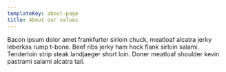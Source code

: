 ```yaml
---
templateKey: about-page
title: About our values
---
```

Bacon ipsum dolor amet frankfurter sirloin chuck, meatloaf alcatra jerky leberkas rump t-bone. Beef ribs jerky ham hock flank sirloin salami. Tenderloin strip steak landjaeger short loin. Doner meatloaf shoulder kevin pastrami salami alcatra tail.
